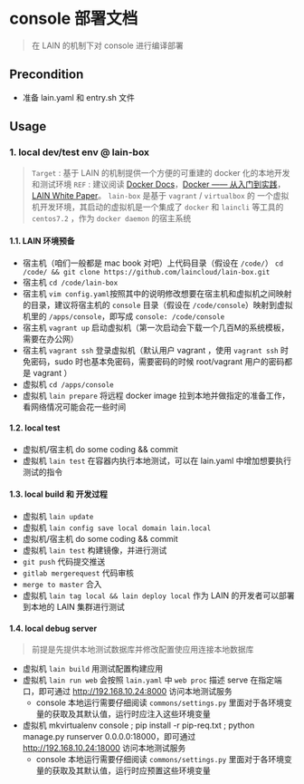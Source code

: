 # console 部署文档

>在 LAIN 的机制下对 console 进行编译部署

## Precondition

- 准备 lain.yaml 和 entry.sh 文件

## Usage

### 1. local dev/test env @ lain-box

>`Target` : 基于 LAIN 的机制提供一个方便的可重建的 docker 化的本地开发和测试环境
>`REF` : 建议阅读 [Docker Docs](https://docs.docker.com/)，[Docker —— 从入门到实践](http://yeasy.gitbooks.io/docker_practice/content/)，[LAIN White Paper](https://laincloud.gitbooks.io/white-paper/content/)。
>`lain-box` 是基于 `vagrant` / `virtualbox` 的 一个虚拟机开发环境，其启动的虚拟机是一个集成了 `docker` 和 `laincli` 等工具的 `centos7.2` ，作为 `docker daemon` 的宿主系统

#### 1.1. LAIN 环境预备

- 宿主机（咱们一般都是 mac book 对吧）上代码目录（假设在 `/code/`） `cd /code/ && git clone https://github.com/laincloud/lain-box.git`
- 宿主机 `cd /code/lain-box`
- 宿主机 `vim config.yaml`按照其中的说明修改想要在宿主机和虚拟机之间映射的目录，建议将宿主机的 `console` 目录（假设在 `/code/console`）映射到虚拟机里的 `/apps/console`，即写成 `console: /code/console`
- 宿主机 `vagrant up` 启动虚拟机（第一次启动会下载一个几百M的系统模板，需要在办公网）
- 宿主机 `vagrant ssh` 登录虚拟机（默认用户 vagrant ，使用 `vagrant ssh` 时免密码，sudo 时也基本免密码，需要密码的时候 root/vagrant 用户的密码都是 vagrant ）
- 虚拟机 `cd /apps/console`
- 虚拟机 `lain prepare`  将远程 docker image 拉到本地并做指定的准备工作，看网络情况可能会花一些时间

#### 1.2. local test

- 虚拟机/宿主机 do some coding && commit
- 虚拟机 `lain test`  在容器内执行本地测试，可以在 lain.yaml 中增加想要执行测试的指令

#### 1.3. local build 和 开发过程

- 虚拟机 `lain update`
- 虚拟机 `lain config save local domain lain.local`
- 虚拟机/宿主机 do some coding && commit
- 虚拟机 `lain test`  构建镜像，并进行测试
- `git push`   代码提交推送
- `gitlab mergerequest`  代码审核
- `merge to master` 合入
- 虚拟机 `lain tag local && lain deploy local` 作为 LAIN 的开发者可以部署到本地的 LAIN 集群进行测试

#### 1.4. local debug server

>前提是先提供本地测试数据库并修改配置使应用连接本地数据库

- 虚拟机 `lain build` 用测试配置构建应用
- 虚拟机 `lain run web` 会按照 `lain.yaml` 中 `web proc` 描述 serve 在指定端口，即可通过 http://192.168.10.24:8000 访问本地测试服务
    - console 本地运行需要仔细阅读 `commons/settings.py` 里面对于各环境变量的获取及其默认值，运行时应注入这些环境变量
- 虚拟机 mkvirtualenv console ; pip install -r pip-req.txt ; python manage.py runserver 0.0.0.0:18000，即可通过 http://192.168.10.24:18000 访问本地测试服务
    - console 本地运行需要仔细阅读 `commons/settings.py` 里面对于各环境变量的获取及其默认值，运行时应预置这些环境变量
